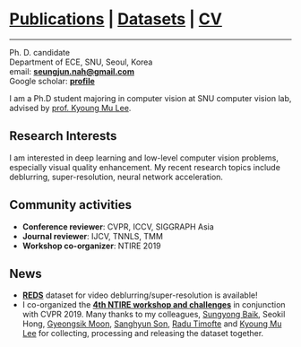 
<!-- ## [Publications](publications) - [Datasets](Datasets/datasets) - [Google Scholar](https://scholar.google.com/citations?user=hEr2AKsAAAAJ&hl=en) - [CV](cv.pdf) -->
# [Publications](publications) | [Datasets](Datasets/datasets) | [CV](cv.pdf)
---

<!-- # Seungjun Nah -->

Ph. D. candidate  
Department of ECE, SNU, Seoul, Korea  
email: **seungjun.nah@gmail.com**  
Google scholar: **[profile](https://scholar.google.com/citations?user=hEr2AKsAAAAJ&hl=en)**  
<!-- **[Google scholar](https://scholar.google.com/citations?user=hEr2AKsAAAAJ&hl=en)**   -->

I am a Ph.D student majoring in computer vision at SNU computer vision lab, advised by [prof. Kyoung Mu Lee](https://cv.snu.ac.kr/index.php/faculty/).


## Research Interests

I am interested in deep learning and low-level computer vision problems, especially visual quality enhancement. 
My recent research topics include deblurring, super-resolution, neural network acceleration.

## Community activities

* **Conference reviewer**: CVPR, ICCV, SIGGRAPH Asia  
* **Journal reviewer**: IJCV, TNNLS, TMM  
* **Workshop co-organizer**: NTIRE 2019  

## News

* **[REDS](Datasets/reds)** dataset for video deblurring/super-resolution is available!  
* I co-organized the **[4th NTIRE workshop and challenges](http://www.vision.ee.ethz.ch/ntire19/)** in conjunction with CVPR 2019. Many thanks to my colleagues, [Sungyong Baik](https://scholar.google.com/citations?user=lQ4gotkAAAAJ&hl=en), Seokil Hong, [Gyeongsik Moon](https://scholar.google.com/citations?user=2f2D258AAAAJ&hl=en), [Sanghyun Son](https://scholar.google.com/citations?user=nWaSdu0AAAAJ&hl=en), [Radu Timofte](https://scholar.google.com/citations?user=u3MwH5kAAAAJ&hl=en) and [Kyoung Mu Lee](https://scholar.google.com/citations?user=Hofj9kAAAAAJ&hl=en) for collecting, processing and releasing the dataset together.  
<!-- 
[<img src="images/NTIRE2019.jpg">](http://www.vision.ee.ethz.ch/ntire19/) -->
